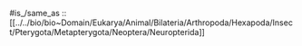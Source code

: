 
#is_/same_as :: [[../../bio/bio~Domain/Eukarya/Animal/Bilateria/Arthropoda/Hexapoda/Insect/Pterygota/Metapterygota/Neoptera/Neuropterida]]  

